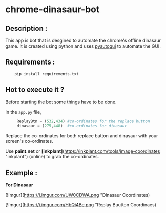 # chrome-dinasaur-bot
   
Description :
--------------------
   
   This app is bot that is desgined to automate the chrome's offline dinasaur game. It is created using python and uses [pyautogui](https://pyautogui.readthedocs.io/en/latest/ "pyautogui docs") to automate the GUI.
    
Requirements :
--------------------
        
        pip install requirements.txt
      
Hot to execute it ? 
----------------------
   Before starting the bot some things have to be done.
   
   In the ```app.py``` file,
   
   ```python
        ReplayBtn = (532,434) #co-ordinates for the replace button 
        dinasaur = (275,448)  #co-ordinates for dinasaur
   ```
   
   Replace the co-ordinates for both replace button and dinasaur with your screen's co-ordinates.
   
   Use **paint.net** or **[inkplant]**(https://inkplant.com/tools/image-coordinates "inkplant") (online) to grab the co-ordinates.
   
  Example :
  --------
  
  **For Dinasaur**
  
   [!Imgur](https://i.imgur.com/UW0CDWA.png "Dinasaur Coordinates)
   
   [!Imgur](https://i.imgur.com/HbQi4Be.png "Replay Buutton Coordinaes)
